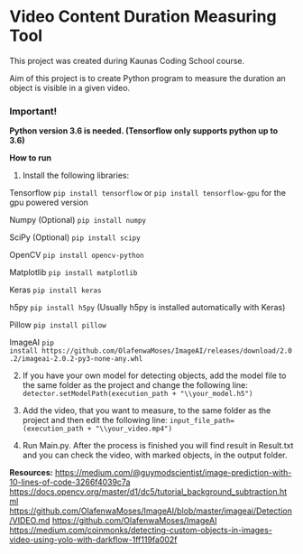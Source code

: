 # Video Content Duration Measuring Tool

This project was created during Kaunas Coding School course.

Aim of this project is to create Python program to measure the duration an object is visible in a given video.

### Important!
**Python version 3.6 is needed. (Tensorflow only supports python up to 3.6)**

**How to run**

1. Install the following libraries:
	
Tensorflow 
`pip install tensorflow` or ```pip install tensorflow-gpu``` for the gpu powered version

Numpy (Optional)
`pip install numpy`

SciPy (Optional)
`pip install scipy`

OpenCV
`pip install opencv-python`

Matplotlib
`pip install matplotlib`

Keras
`pip install keras`

h5py
`pip install h5py`
(Usually h5py is installed automatically with Keras)

Pillow
`pip install pillow`
	
ImageAI
`pip install https://github.com/OlafenwaMoses/ImageAI/releases/download/2.0.2/imageai-2.0.2-py3-none-any.whl`

2. If you have your own model for detecting objects, add the model file to the same folder as the project and change the following line:
`detector.setModelPath(execution_path + "\\your_model.h5")`

3. Add the video, that you want to measure, to the same folder as the project and then edit the following line:
`input_file_path=(execution_path + "\\your_video.mp4")`

4. Run Main.py. After the process is finished you will find result in Result.txt and you can check the video, with marked objects, in the output folder.

**Resources:**
https://medium.com/@guymodscientist/image-prediction-with-10-lines-of-code-3266f4039c7a
https://docs.opencv.org/master/d1/dc5/tutorial_background_subtraction.html
https://github.com/OlafenwaMoses/ImageAI/blob/master/imageai/Detection/VIDEO.md
https://github.com/OlafenwaMoses/ImageAI
https://medium.com/coinmonks/detecting-custom-objects-in-images-video-using-yolo-with-darkflow-1ff119fa002f
